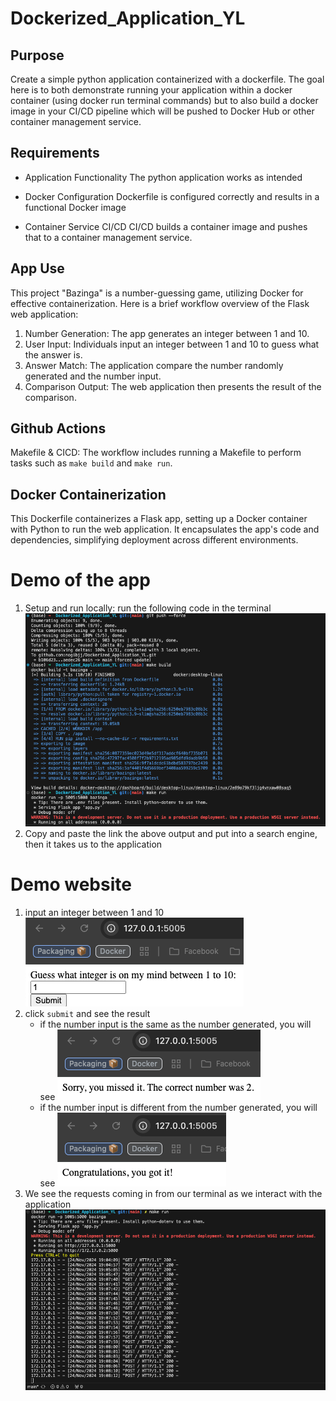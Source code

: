 # Dockerized_Application_YL

## Purpose
Create a simple python application containerized with a dockerfile. The goal here is to both demonstrate running your application within a docker container (using docker run terminal commands) but to also build a docker image in your CI/CD pipeline which will be pushed to Docker Hub or other container management service.

## Requirements
- Application Functionality
    The python application works as intended

- Docker Configuration
    Dockerfile is configured correctly and results in a functional Docker image

- Container Service CI/CD
    CI/CD builds a container image and pushes that to a container management service.


## App Use
This project "Bazinga" is a number-guessing game, utilizing Docker for effective containerization. Here is a brief workflow overview of the Flask web application:

1. Number Generation: The app generates an integer between 1 and 10.
2. User Input: Individuals input an integer between 1 and 10 to guess what the answer is.
3. Answer Match: The application compare the number randomly generated and the number input.
4. Comparison Output: The web application then presents the result of the comparison.

## Github Actions
Makefile & CICD: The workflow includes running a Makefile to perform tasks such as `make build` and `make run`.

## Docker Containerization
This Dockerfile containerizes a Flask app, setting up a Docker container with Python to run the web application. It encapsulates the app's code and dependencies, simplifying deployment across different environments.

# Demo of the app
1. Setup and run locally: run the following code in the terminal
![alt text](image.png)
2. Copy and paste the link the above output and put into a search engine, then it takes us to the application

# Demo website
1. input an integer between 1 and 10
![alt text](image-1.png)
2. click `submit` and see the result
    - if the number input is the same as the number generated, you will see
    ![alt text](image-2.png)
    - if the number input is different from the number generated, you will see
    ![alt text](image-3.png)
3. We see the requests coming in from our terminal as we interact with the application
    ![alt text](image-4.png)